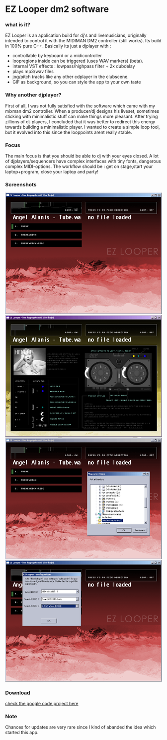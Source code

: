 EZ Looper dm2 software
======================

### what is it?

EZ Looper is an application build for dj\'s and livemusicians, originally intended to control it with the MIDIMAN DM2 controller (still works). Its build in 100% pure C++. Basically its just a djplayer with :

* controllable by keyboard or a midicontroller 
* loopregions inside can be triggered (uses WAV markers) (beta).
* internal VST effects : lowpass/highpass filter + 2x dubdelay
* plays mp3/wav files
* jog/pitch tracks like any other cdplayer in the clubscene.
* GIF as background, so you can style the app to your own taste

### Why another djplayer?

First of all, I was not fully satisfied with the software which came with my mixman dm2 controller. When a producer/dj designs his liveset, sometimes sticking with minimalistic stuff can make things more pleasant. After trying zillions of dj-players, I concluded that it was better to redirect this energy towards building a minimalistic player. I wanted to create a simple loop tool, but it evolved into this since the looppoints arent really stable.

### Focus

The main focus is that you should be able to dj with your eyes closed. A lot of djplayers/sequencers have complex interfaces with tiny fonts, dangerous complex MIDI-options. The workflow should be : get on stage,start your laptop+program, close your laptop and party!

### Screenshots

<img src="res/ezlooper_1.gif"/><br>
<img src="res/ezlooper_2.gif"/><br>
<img src="res/ezlooper_3.gif"/><br>
<img src="res/ezlooper_4.gif"/><br>

### Download

[check the google code project here](http://code.google.com/p/ezlooper)

### Note

Chances for updates are very rare since I kind of abanded the idea which started this app.
